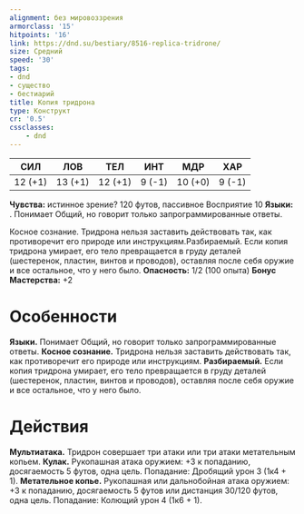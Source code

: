 ```yaml
---
alignment: без мировоззрения
armorclass: '15'
hitpoints: '16'
link: https://dnd.su/bestiary/8516-replica-tridrone/
size: Средний
speed: '30'
tags:
- dnd
- существо
- бестиарий
title: Копия тридрона
type: Конструкт
cr: '0.5'
cssclasses:
    - dnd
---
```



| СИЛ | ЛОВ | ТЕЛ | ИНТ | МДР | ХАР |
|---|---|---|---|---|---|
| 12 (+1) | 13 (+1) | 12 (+1) | 9 (-1) | 10 (+0) | 9 (-1) |
**Чувства:** истинное зрение? 120 футов, пассивное Восприятие 10
**Языки:** . Понимает Общий, но говорит только запрограммированные ответы.


Косное сознание. Тридрона нельзя заставить действовать так, как противоречит его природе или инструкциям.Разбираемый. Если копия тридрона умирает, его тело превращается в груду деталей (шестеренок, пластин, винтов и проводов), оставляя после себя оружие и все остальное, что у него было.
**Опасность:** 1/2 (100 опыта)
**Бонус Мастерства:** +2


# Особенности
**Языки.** Понимает Общий, но говорит только запрограммированные ответы.
**Косное сознание.** Тридрона нельзя заставить действовать так, как противоречит его природе или инструкциям.
**Разбираемый.** Если копия тридрона умирает, его тело превращается в груду деталей (шестеренок, пластин, винтов и проводов), оставляя после себя оружие и все остальное, что у него было.


# Действия
**Мультиатака.** Тридрон совершает три атаки или три атаки метательным копьем.
**Кулак.** Рукопашная атака оружием: +3 к попаданию, досягаемость 5 футов, одна цель. Попадание: Дробящий урон 3 (1к4 + 1).
**Метательное копье.** Рукопашная или дальнобойная атака оружием: +3 к попаданию, досягаемость 5 футов или дистанция 30/120 футов, одна цель. Попадание: Колющий урон 4 (1к6 + 1).